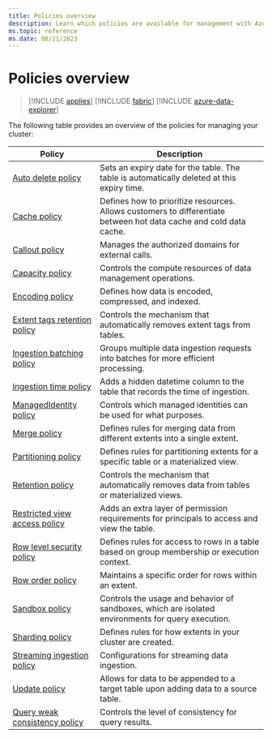 ```yaml
---
title: Policies overview
description: Learn which policies are available for management with Azure Data Explorer.
ms.topic: reference
ms.date: 08/21/2023
---
```

# Policies overview

> [!INCLUDE [applies](../includes/applies-to-version/applies.md)] [!INCLUDE [fabric](../includes/applies-to-version/fabric.md)] [!INCLUDE [azure-data-explorer](../includes/applies-to-version/azure-data-explorer.md)]

The following table provides an overview of the policies for managing your cluster:

|Policy|Description|
|--|--|
|[Auto delete policy](auto-delete-policy.md)|Sets an expiry date for the table. The table is automatically deleted at this expiry time.|
|[Cache policy](cache-policy.md)|Defines how to prioritize resources. Allows customers to differentiate between hot data cache and cold data cache.|
|[Callout policy](callout-policy.md)|Manages the authorized domains for external calls.|
|[Capacity policy](capacity-policy.md)|Controls the compute resources of data management operations.|
|[Encoding policy](encoding-policy.md)|Defines how data is encoded, compressed, and indexed.|
|[Extent tags retention policy](extent-tags-retention-policy.md)|Controls the mechanism that automatically removes extent tags from tables.|
|[Ingestion batching policy](batching-policy.md)|Groups multiple data ingestion requests into batches for more efficient processing.|
|[Ingestion time policy](ingestion-time-policy.md)|Adds a hidden datetime column to the table that records the time of ingestion.|
|[ManagedIdentity policy](managed-identity-policy.md)|Controls which managed identities can be used for what purposes.|
|[Merge policy](merge-policy.md)|Defines rules for merging data from different extents into a single extent.|
|[Partitioning policy](partitioning-policy.md)|Defines rules for partitioning extents for a specific table or a materialized view.|
|[Retention policy](retention-policy.md)|Controls the mechanism that automatically removes data from tables or materialized views.|
|[Restricted view access policy](restricted-view-access-policy.md)|Adds an extra layer of permission requirements for principals to access and view the table.|
|[Row level security policy](row-level-security-policy.md)|Defines rules for access to rows in a table based on group membership or execution context.|
|[Row order policy](row-order-policy.md)|Maintains a specific order for rows within an extent.|
|[Sandbox policy](sandbox-policy.md)|Controls the usage and behavior of sandboxes, which are isolated environments for query execution.|
|[Sharding policy](sharding-policy.md)|Defines rules for how extents in your cluster are created.|
|[Streaming ingestion policy](streaming-ingestion-policy.md)|Configurations for streaming data ingestion.|
|[Update policy](update-policy.md)|Allows for data to be appended to a target table upon adding data to a source table.|
|[Query weak consistency policy](query-weak-consistency-policy.md)|Controls the level of consistency for query results.|
